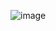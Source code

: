 ![image](https://user-images.githubusercontent.com/36649115/42721278-fd3cbf62-86ec-11e8-9091-55d1f89484d8.png)
